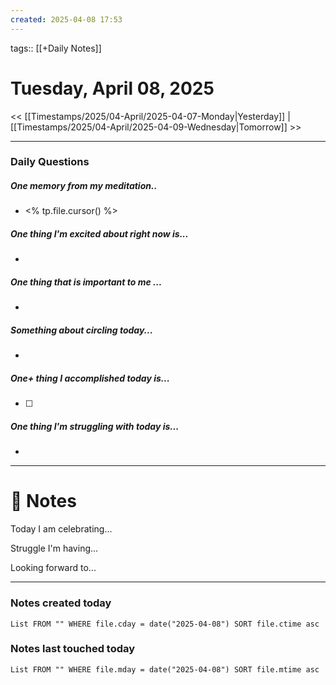 ```yaml
---
created: 2025-04-08 17:53
---
```

tags:: [[+Daily Notes]]

# Tuesday, April 08, 2025

<< [[Timestamps/2025/04-April/2025-04-07-Monday|Yesterday]] | [[Timestamps/2025/04-April/2025-04-09-Wednesday|Tomorrow]] >>

---
### Daily Questions
#####  One memory from my meditation..  
- <% tp.file.cursor() %>

#####  One thing I'm excited about right now is...
- 
##### One thing that is important to me ...
- 
##### Something about circling today...  
- 
##### One+ thing I accomplished today is...
- [ ] 

##### One thing I'm struggling with today is...
- 

---
# 📝 Notes
Today I am celebrating...

Struggle I'm having...

Looking forward to...

---
### Notes created today
```dataview
List FROM "" WHERE file.cday = date("2025-04-08") SORT file.ctime asc
```

### Notes last touched today
```dataview
List FROM "" WHERE file.mday = date("2025-04-08") SORT file.mtime asc
```